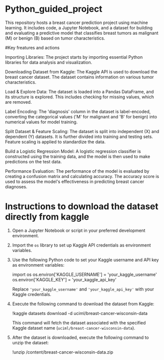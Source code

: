 # Python_guided_project
This repository hosts a breast cancer prediction project using machine learning. It includes code, a Jupyter Notebook, and a dataset for building and evaluating a predictive model that classifies breast tumors as malignant (M) or benign (B) based on tumor characteristics.

#Key freatures and actions

Importing Libraries: The project starts by importing essential Python libraries for data analysis and visualization.

Downloading Dataset from Kaggle: The Kaggle API is used to download the breast cancer dataset. The dataset contains information on various tumor characteristics.

Load & Explore Data: The dataset is loaded into a Pandas DataFrame, and its structure is explored. This includes checking for missing values, which are removed.

Label Encoding: The 'diagnosis' column in the dataset is label-encoded, converting the categorical values ('M' for malignant and 'B' for benign) into numerical values for model training.

Split Dataset & Feature Scaling: The dataset is split into independent (X) and dependent (Y) datasets. It is further divided into training and testing sets. Feature scaling is applied to standardize the data.

Build a Logistic Regression Model: A logistic regression classifier is constructed using the training data, and the model is then used to make predictions on the test data.

Performance Evaluation: The performance of the model is evaluated by creating a confusion matrix and calculating accuracy. The accuracy score is used to assess the model's effectiveness in predicting breast cancer diagnoses.

# Instructions to download the dataset directly from kaggle
1. Open a Jupyter Notebook or script in your preferred development environment.

2. Import the `os` library to set up Kaggle API credentials as environment variables.

3. Use the following Python code to set your Kaggle username and API key as environment variables:
   
   import os
   os.environ['KAGGLE_USERNAME'] = 'your_kaggle_username'
   os.environ['KAGGLE_KEY'] = 'your_kaggle_api_key'
   
   Replace `'your_kaggle_username'` and `'your_kaggle_api_key'` with your Kaggle credentials.

4. Execute the following command to download the dataset from Kaggle:
   
   !kaggle datasets download -d uciml/breast-cancer-wisconsin-data
   
   This command will fetch the dataset associated with the specified Kaggle dataset name (`uciml/breast-cancer-wisconsin-data`).

5. After the dataset is downloaded, execute the following command to unzip the dataset:
   
   !unzip /content/breast-cancer-wisconsin-data.zip
   
